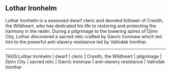 ## Lothar Ironhelm

Lothar Ironhelm is a seasoned dwarf cleric and devoted follower of Cresith, the Wildheart, who has dedicated his life to restoring and protecting the harmony in the realm. During a pilgrimage to the towering spires of  Djinn City, Lothar discovered a sacred relic crafted by Gavric Ironmaw which led him to the powerful anti-slavery resistance led by Valindak Ironthar.


---

TAGS:Lothar Ironhelm | dwarf | cleric | Cresith, the Wildheart | pilgrimage | Djinn City | sacred relic | Gavric Ironmaw | anti-slavery resistance | Valindak Ironthar
